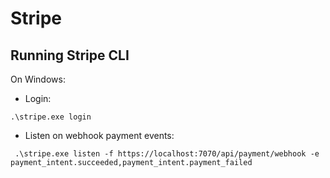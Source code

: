 

# Stripe
## Running Stripe CLI
On Windows:

- Login: 

```shell
.\stripe.exe login
```

- Listen on webhook payment events:

```shell
 .\stripe.exe listen -f https://localhost:7070/api/payment/webhook -e payment_intent.succeeded,payment_intent.payment_failed
```

